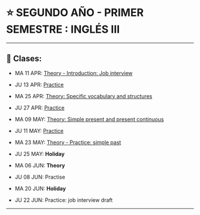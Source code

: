 # :star: SEGUNDO AÑO - PRIMER SEMESTRE : INGLÉS III

---

## :book: Clases:

- MA 11 APR: [Theory - Introduction: Job interview](https://github.com/eugenia1984/UTN-FRSR-Programacion/blob/main/2do_anio_1er_semestre/ingles_3/job_interview.md)

- JU 13 APR: [Practice](https://github.com/eugenia1984/UTN-FRSR-Programacion/blob/main/2do_anio_1er_semestre/ingles_3/job_interview.md)

- MA 25 APR: [Theory: Specific vocabulary and structures](https://github.com/eugenia1984/UTN-FRSR-Programacion/blob/main/2do_anio_1er_semestre/ingles_3/specific_vocabulary_and_structures.md)

- JU 27 APR: [Practice](https://github.com/eugenia1984/UTN-FRSR-Programacion/blob/main/2do_anio_1er_semestre/ingles_3/specific_vocabulary_and_structures.md)

- MA 09 MAY: [Theory: Simple present and present continuous](https://github.com/eugenia1984/UTN-FRSR-Programacion/blob/main/2do_anio_1er_semestre/ingles_3/09_11_may.md)

- JU 11 MAY: [Practice](https://github.com/eugenia1984/UTN-FRSR-Programacion/blob/main/2do_anio_1er_semestre/ingles_3/09_11_may.md)

- MA 23 MAY: [Theory - Practice: simple past](https://github.com/eugenia1984/UTN-FRSR-Programacion/blob/main/2do_anio_1er_semestre/ingles_3/23_may_simple_past.md)

- JU 25 MAY: **Holiday**

- MA 06 JUN: **Theory**

- JU 08 JUN: Practise

- MA 20 JUN: **Holiday**

- JU 22 JUN: Practice: job interview draft


---
